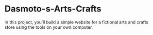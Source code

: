 # Dasmoto-s-Arts-Crafts

In this project, you’ll build a simple website for a fictional arts and crafts store using the tools on your own computer. 
